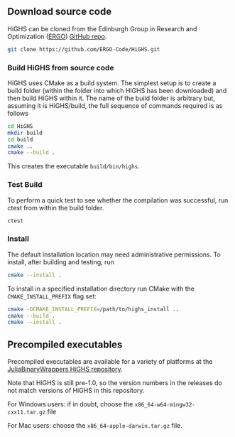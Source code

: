 ## Download source code

HiGHS can be cloned from the Edinburgh Group in Research and Optimization ([ERGO](https://www.maths.ed.ac.uk/ERGO/)) [GitHub repo](https://www.github.com/ERGO-COde/HiGHS).

``` bash
git clone https://github.com/ERGO-Code/HiGHS.git
```


### Build HiGHS from source code

HiGHS uses CMake as a build system. The simplest setup is to create a build folder (within the folder into which HiGHS has been downloaded) and then build HiGHS within it. The name of the build folder is arbitrary but, assuming it is HiGHS/build, the full sequence of commands required is as follows

``` bash
cd HiGHS
mkdir build
cd build
cmake ..
cmake --build . 
```

This creates the executable `build/bin/highs`.

### Test Build

To perform a quick test to see whether the compilation was successful, run ctest from within the build folder.

``` bash
ctest 
```

### Install 

The default installation location may need administrative permissions. To install, after building and testing, run 

``` bash
cmake --install . 
```

To install in a specified installation directory run CMake with the `CMAKE_INSTALL_PREFIX` flag set: 

``` bash
cmake -DCMAKE_INSTALL_PREFIX=/path/to/highs_install ..
cmake --build .
cmake --install . 
```

## Precompiled executables 
Precompiled executables are available for a variety of platforms at the [JuliaBinaryWrappers HiGHS repository](https://github.com/JuliaBinaryWrappers/HiGHS_jll.jl/releases).

Note that HiGHS is still pre-1.0, so the version numbers in the releases do not match versions of HiGHS in this repository.

For Windows users: if in doubt, choose the `x86_64-w64-mingw32-cxx11.tar.gz` file

For Mac users: choose the `x86_64-apple-darwin.tar.gz` file.